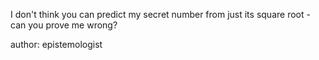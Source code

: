I don't think you can predict my secret number from just its square root - can you prove me wrong?

author: epistemologist

